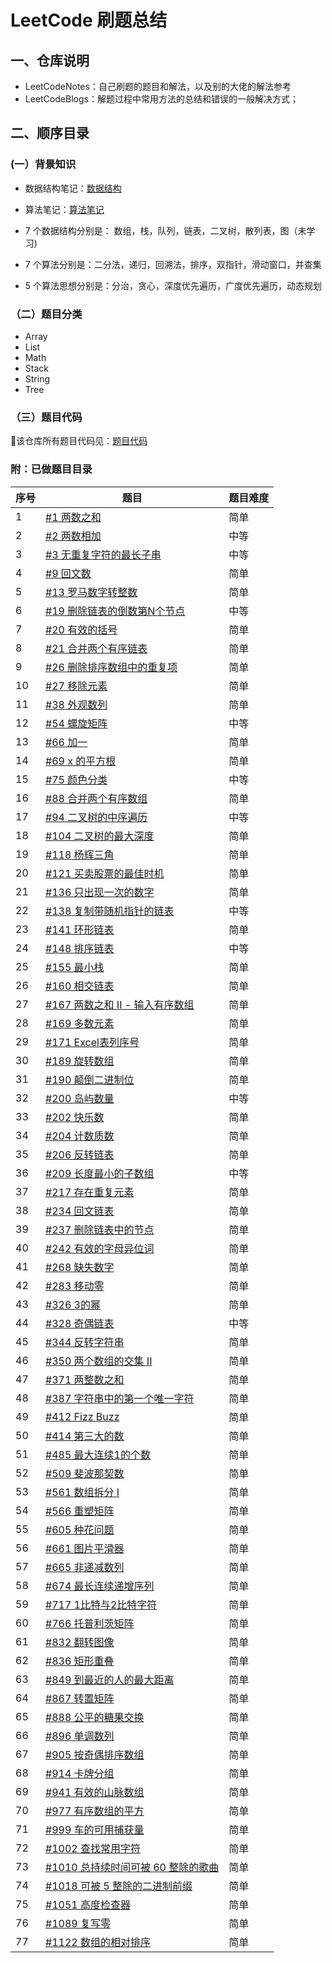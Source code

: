 # LeetCode 刷题总结
## 一、仓库说明

- LeetCodeNotes：自己刷题的题目和解法，以及别的大佬的解法参考
- LeetCodeBlogs：解题过程中常用方法的总结和错误的一般解决方式；

## 二、顺序目录

### (一）背景知识

- 数据结构笔记：[数据结构](https://github.com/GJXAIOU/Notes/tree/master/DataStructure)

- 算法笔记：[算法笔记](https://github.com/GJXAIOU/Notes/tree/master/Algorilthm/AlgorithmNotes)

- 7 个数据结构分别是： 数组，栈，队列，链表，二叉树，散列表，图（未学习)

- 7 个算法分别是：二分法，递归，回溯法，排序，双指针，滑动窗口，并查集

- 5 个算法思想分别是：分治，贪心，深度优先遍历，广度优先遍历，动态规划

### （二）题目分类

- Array
- List
- Math
- Stack
- String
- Tree

### （三）题目代码

🎉该仓库所有题目代码见：[题目代码](https://github.com/GJXAIOU/Project/tree/master/LeetCode)



### 附：已做题目目录

| 序号 | 题目                                                         | 题目难度 |
| ---- | ------------------------------------------------------------ | -------- |
| 1    | [#1   两数之和](https://leetcode-cn.com/problems/two-sum)    | 简单     |
| 2    | [#2   两数相加](https://leetcode-cn.com/problems/add-two-numbers) | 中等     |
| 3    | [#3 无重复字符的最长子串](https://leetcode-cn.com/problems/longest-substring-without-repeating-characters) | 中等     |
| 4    | [#9   回文数](https://leetcode-cn.com/problems/palindrome-number) | 简单     |
| 5    | [#13   罗马数字转整数](https://leetcode-cn.com/problems/roman-to-integer) | 简单     |
| 6    | [#19 删除链表的倒数第N个节点](https://leetcode-cn.com/problems/remove-nth-node-from-end-of-list) | 中等     |
| 7    | [#20   有效的括号](https://leetcode-cn.com/problems/valid-parentheses) | 简单     |
| 8    | [#21 合并两个有序链表](https://leetcode-cn.com/problems/merge-two-sorted-lists) | 简单     |
| 9    | [#26 删除排序数组中的重复项](https://leetcode-cn.com/problems/remove-duplicates-from-sorted-array) | 简单     |
| 10   | [#27   移除元素](https://leetcode-cn.com/problems/remove-element) | 简单     |
| 11   | [#38   外观数列](https://leetcode-cn.com/problems/count-and-say) | 简单     |
| 12   | [#54   螺旋矩阵](https://leetcode-cn.com/problems/spiral-matrix) | 中等     |
| 13   | [#66   加一](https://leetcode-cn.com/problems/plus-one)      | 简单     |
| 14   | [#69   x 的平方根](https://leetcode-cn.com/problems/sqrtx)   | 简单     |
| 15   | [#75   颜色分类](https://leetcode-cn.com/problems/sort-colors) | 中等     |
| 16   | [#88   合并两个有序数组](https://leetcode-cn.com/problems/merge-sorted-array) | 简单     |
| 17   | [#94 二叉树的中序遍历](https://leetcode-cn.com/problems/binary-tree-inorder-traversal) | 中等     |
| 18   | [#104 二叉树的最大深度](https://leetcode-cn.com/problems/maximum-depth-of-binary-tree) | 简单     |
| 19   | [#118   杨辉三角](https://leetcode-cn.com/problems/pascals-triangle) | 简单     |
| 20   | [#121 买卖股票的最佳时机](https://leetcode-cn.com/problems/best-time-to-buy-and-sell-stock) | 简单     |
| 21   | [#136 只出现一次的数字](https://leetcode-cn.com/problems/single-number) | 简单     |
| 22   | [#138 复制带随机指针的链表](https://leetcode-cn.com/problems/copy-list-with-random-pointer) | 中等     |
| 23   | [#141   环形链表](https://leetcode-cn.com/problems/linked-list-cycle) | 简单     |
| 24   | [#148   排序链表](https://leetcode-cn.com/problems/sort-list) | 中等     |
| 25   | [#155   最小栈](https://leetcode-cn.com/problems/min-stack)  | 简单     |
| 26   | [#160 相交链表](https://leetcode-cn.com/problems/intersection-of-two-linked-lists) | 简单     |
| 27   | [#167 两数之和 II - 输入有序数组](https://leetcode-cn.com/problems/two-sum-ii-input-array-is-sorted) | 简单     |
| 28   | [#169   多数元素](https://leetcode-cn.com/problems/majority-element) | 简单     |
| 29   | [#171 Excel表列序号](https://leetcode-cn.com/problems/excel-sheet-column-number) | 简单     |
| 30   | [#189   旋转数组](https://leetcode-cn.com/problems/rotate-array) | 简单     |
| 31   | [#190   颠倒二进制位](https://leetcode-cn.com/problems/reverse-bits) | 简单     |
| 32   | [#200   岛屿数量](https://leetcode-cn.com/problems/number-of-islands) | 中等     |
| 33   | [#202   快乐数](https://leetcode-cn.com/problems/happy-number) | 简单     |
| 34   | [#204   计数质数](https://leetcode-cn.com/problems/count-primes) | 简单     |
| 35   | [#206   反转链表](https://leetcode-cn.com/problems/reverse-linked-list) | 简单     |
| 36   | [#209 长度最小的子数组](https://leetcode-cn.com/problems/minimum-size-subarray-sum) | 中等     |
| 37   | [#217   存在重复元素](https://leetcode-cn.com/problems/contains-duplicate) | 简单     |
| 38   | [#234 回文链表](https://leetcode-cn.com/problems/palindrome-linked-list) | 简单     |
| 39   | [#237 删除链表中的节点](https://leetcode-cn.com/problems/delete-node-in-a-linked-list) | 简单     |
| 40   | [#242   有效的字母异位词](https://leetcode-cn.com/problems/valid-anagram) | 简单     |
| 41   | [#268   缺失数字](https://leetcode-cn.com/problems/missing-number) | 简单     |
| 42   | [#283   移动零](https://leetcode-cn.com/problems/move-zeroes) | 简单     |
| 43   | [#326   3的幂](https://leetcode-cn.com/problems/power-of-three) | 简单     |
| 44   | [#328 奇偶链表](https://leetcode-cn.com/problems/odd-even-linked-list) | 中等     |
| 45   | [#344 反转字符串](https://leetcode-cn.com/problems/reverse-string) | 简单     |
| 46   | [#350 两个数组的交集 II](https://leetcode-cn.com/problems/intersection-of-two-arrays-ii) | 简单     |
| 47   | [#371   两整数之和](https://leetcode-cn.com/problems/sum-of-two-integers) | 简单     |
| 48   | [#387 字符串中的第一个唯一字符](https://leetcode-cn.com/problems/first-unique-character-in-a-string) | 简单     |
| 49   | [#412   Fizz Buzz](https://leetcode-cn.com/problems/fizz-buzz) | 简单     |
| 50   | [#414 第三大的数](https://leetcode-cn.com/problems/third-maximum-number) | 简单     |
| 51   | [#485 最大连续1的个数](https://leetcode-cn.com/problems/max-consecutive-ones) | 简单     |
| 52   | [#509   斐波那契数](https://leetcode-cn.com/problems/fibonacci-number) | 简单     |
| 53   | [#561   数组拆分 I](https://leetcode-cn.com/problems/array-partition-i) | 简单     |
| 54   | [#566   重塑矩阵](https://leetcode-cn.com/problems/reshape-the-matrix) | 简单     |
| 55   | [#605   种花问题](https://leetcode-cn.com/problems/can-place-flowers) | 简单     |
| 56   | [#661   图片平滑器](https://leetcode-cn.com/problems/image-smoother) | 简单     |
| 57   | [#665 非递减数列](https://leetcode-cn.com/problems/non-decreasing-array) | 简单     |
| 58   | [#674 最长连续递增序列](https://leetcode-cn.com/problems/longest-continuous-increasing-subsequence) | 简单     |
| 59   | [#717 1比特与2比特字符](https://leetcode-cn.com/problems/1-bit-and-2-bit-characters) | 简单     |
| 60   | [#766   托普利茨矩阵](https://leetcode-cn.com/problems/toeplitz-matrix) | 简单     |
| 61   | [#832   翻转图像](https://leetcode-cn.com/problems/flipping-an-image) | 简单     |
| 62   | [#836   矩形重叠](https://leetcode-cn.com/problems/rectangle-overlap) | 简单     |
| 63   | [#849 到最近的人的最大距离](https://leetcode-cn.com/problems/maximize-distance-to-closest-person) | 简单     |
| 64   | [#867   转置矩阵](https://leetcode-cn.com/problems/transpose-matrix) | 简单     |
| 65   | [#888   公平的糖果交换](https://leetcode-cn.com/problems/fair-candy-swap) | 简单     |
| 66   | [#896   单调数列](https://leetcode-cn.com/problems/monotonic-array) | 简单     |
| 67   | [#905 按奇偶排序数组](https://leetcode-cn.com/problems/sort-array-by-parity) | 简单     |
| 68   | [#914 卡牌分组](https://leetcode-cn.com/problems/x-of-a-kind-in-a-deck-of-cards) | 简单     |
| 69   | [#941 有效的山脉数组](https://leetcode-cn.com/problems/valid-mountain-array) | 简单     |
| 70   | [#977 有序数组的平方](https://leetcode-cn.com/problems/squares-of-a-sorted-array) | 简单     |
| 71   | [#999 车的可用捕获量](https://leetcode-cn.com/problems/available-captures-for-rook) | 简单     |
| 72   | [#1002 查找常用字符](https://leetcode-cn.com/problems/find-common-characters) | 简单     |
| 73   | [#1010 总持续时间可被 60 整除的歌曲](https://leetcode-cn.com/problems/pairs-of-songs-with-total-durations-divisible-by-60) | 简单     |
| 74   | [#1018 可被 5 整除的二进制前缀](https://leetcode-cn.com/problems/binary-prefix-divisible-by-5) | 简单     |
| 75   | [#1051   高度检查器](https://leetcode-cn.com/problems/height-checker) | 简单     |
| 76   | [#1089   复写零](https://leetcode-cn.com/problems/duplicate-zeros) | 简单     |
| 77   | [#1122   数组的相对排序](https://leetcode-cn.com/problems/relative-sort-array) | 简单     |



